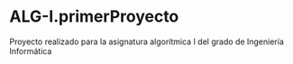 # ALG-I.primerProyecto
Proyecto realizado para la asignatura algorítmica I del grado de Ingeniería Informática
